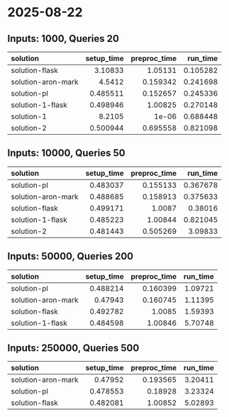 # 2025-08-22

## Inputs: 1000, Queries 20

| solution           |   setup_time |   preproc_time |   run_time |
|:-------------------|-------------:|---------------:|-----------:|
| solution-flask     |     3.10833  |       1.05131  |   0.105282 |
| solution-aron-mark |     4.5412   |       0.159342 |   0.241698 |
| solution-pl        |     0.485511 |       0.152657 |   0.245336 |
| solution-1-flask   |     0.498946 |       1.00825  |   0.270148 |
| solution-1         |     8.2105   |       1e-06    |   0.688448 |
| solution-2         |     0.500944 |       0.695558 |   0.821098 |

## Inputs: 10000, Queries 50

| solution           |   setup_time |   preproc_time |   run_time |
|:-------------------|-------------:|---------------:|-----------:|
| solution-pl        |     0.483037 |       0.155133 |   0.367678 |
| solution-aron-mark |     0.488685 |       0.158913 |   0.375633 |
| solution-flask     |     0.499171 |       1.0087   |   0.38016  |
| solution-1-flask   |     0.485223 |       1.00844  |   0.821045 |
| solution-2         |     0.481443 |       0.505269 |   3.09833  |

## Inputs: 50000, Queries 200

| solution           |   setup_time |   preproc_time |   run_time |
|:-------------------|-------------:|---------------:|-----------:|
| solution-pl        |     0.488214 |       0.160399 |    1.09721 |
| solution-aron-mark |     0.47943  |       0.160745 |    1.11395 |
| solution-flask     |     0.492782 |       1.0085   |    1.59393 |
| solution-1-flask   |     0.484598 |       1.00846  |    5.70748 |

## Inputs: 250000, Queries 500

| solution           |   setup_time |   preproc_time |   run_time |
|:-------------------|-------------:|---------------:|-----------:|
| solution-aron-mark |     0.47952  |       0.193565 |    3.20411 |
| solution-pl        |     0.478553 |       0.18928  |    3.23324 |
| solution-flask     |     0.482081 |       1.00852  |    5.02893 |